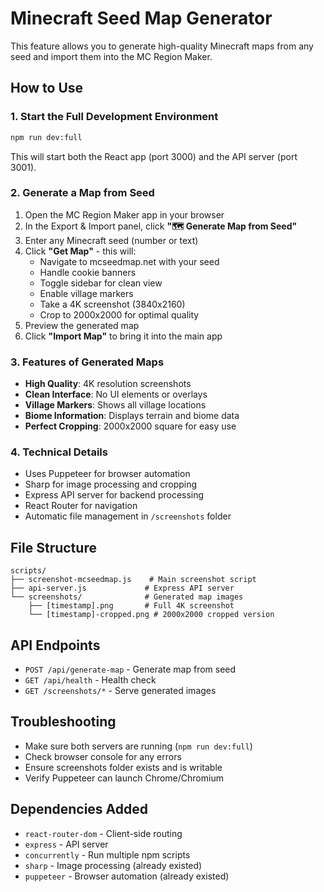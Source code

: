 # Minecraft Seed Map Generator

This feature allows you to generate high-quality Minecraft maps from any seed and import them into the MC Region Maker.

## How to Use

### 1. Start the Full Development Environment
```bash
npm run dev:full
```
This will start both the React app (port 3000) and the API server (port 3001).

### 2. Generate a Map from Seed
1. Open the MC Region Maker app in your browser
2. In the Export & Import panel, click **"🗺️ Generate Map from Seed"**
3. Enter any Minecraft seed (number or text)
4. Click **"Get Map"** - this will:
   - Navigate to mcseedmap.net with your seed
   - Handle cookie banners
   - Toggle sidebar for clean view
   - Enable village markers
   - Take a 4K screenshot (3840x2160)
   - Crop to 2000x2000 for optimal quality
5. Preview the generated map
6. Click **"Import Map"** to bring it into the main app

### 3. Features of Generated Maps
- **High Quality**: 4K resolution screenshots
- **Clean Interface**: No UI elements or overlays
- **Village Markers**: Shows all village locations
- **Biome Information**: Displays terrain and biome data
- **Perfect Cropping**: 2000x2000 square for easy use

### 4. Technical Details
- Uses Puppeteer for browser automation
- Sharp for image processing and cropping
- Express API server for backend processing
- React Router for navigation
- Automatic file management in `/screenshots` folder

## File Structure
```
scripts/
├── screenshot-mcseedmap.js    # Main screenshot script
├── api-server.js             # Express API server
└── screenshots/              # Generated map images
    ├── [timestamp].png       # Full 4K screenshot
    └── [timestamp]-cropped.png # 2000x2000 cropped version
```

## API Endpoints
- `POST /api/generate-map` - Generate map from seed
- `GET /api/health` - Health check
- `GET /screenshots/*` - Serve generated images

## Troubleshooting
- Make sure both servers are running (`npm run dev:full`)
- Check browser console for any errors
- Ensure screenshots folder exists and is writable
- Verify Puppeteer can launch Chrome/Chromium

## Dependencies Added
- `react-router-dom` - Client-side routing
- `express` - API server
- `concurrently` - Run multiple npm scripts
- `sharp` - Image processing (already existed)
- `puppeteer` - Browser automation (already existed)
